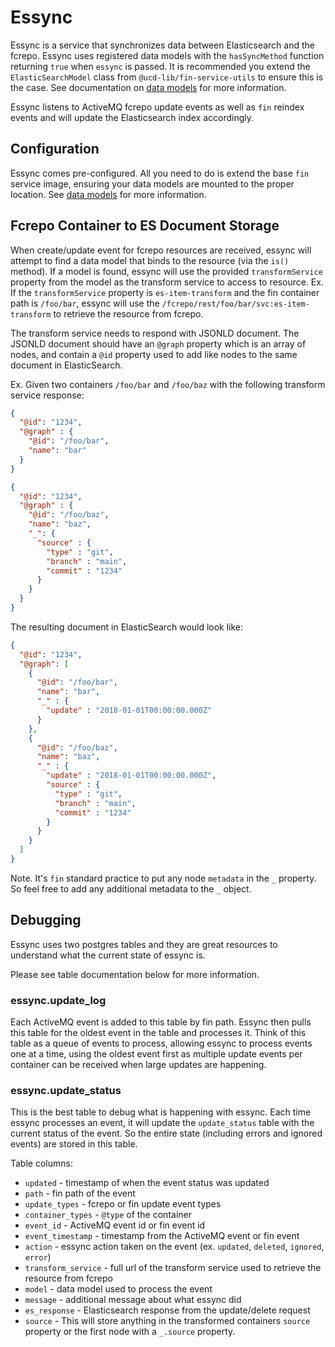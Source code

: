 # Essync

Essync is a service that synchronizes data between Elasticsearch and the fcrepo.  Essync uses registered data models with the `hasSyncMethod` function returning `true` when `essync` is passed.  It is recommended you extend the `ElasticSearchModel` class from `@ucd-lib/fin-service-utils` to ensure this is the case. See documentation on [data models](../data-models/elastic-search.md) for more information.

Essync listens to ActiveMQ fcrepo update events as well as `fin` reindex events and will update the Elasticsearch index accordingly.

## Configuration

Essync comes pre-configured.  All you need to do is extend the base `fin` service image, ensuring your data models are mounted to the proper location. See [data models](../data-models/README.md) for more information.

## Fcrepo Container to ES Document Storage

When create/update event for fcrepo resources are received, essync will attempt to find a data model that binds to the resource (via the `is()` method).  If a model is found, essync will use the provided `transformService` property from the model as the transform service to access to resource.  Ex.  If the `transformService` property is `es-item-transform` and the fin container path is `/foo/bar`, essync will use the `/fcrepo/rest/foo/bar/svc:es-item-transform` to retrieve the resource from fcrepo.

The transform service needs to respond with JSONLD document.  The JSONLD document should have an `@graph` property which is an array of nodes, and contain a `@id` property used to add like nodes to the same document in ElasticSearch.

Ex.  Given two containers `/foo/bar` and `/foo/baz` with the following transform service response:

```json
{
  "@id": "1234",
  "@graph" : {
    "@id": "/foo/bar",
    "name": "bar"
  }
}
```

```json
{
  "@id": "1234",
  "@graph" : {
    "@id": "/foo/baz",
    "name": "baz",
    "_": {
      "source" : {
        "type" : "git",
        "branch" : "main",
        "commit" : "1234"
      }
    }
  }
}
```

The resulting document in ElasticSearch would look like:

```json
{
  "@id": "1234",
  "@graph": [
    {
      "@id": "/foo/bar",
      "name": "bar",
      "_" : {
        "update" : "2018-01-01T00:00:00.000Z"
      }
    },
    {
      "@id": "/foo/baz",
      "name": "baz",
      "_" : {
        "update" : "2018-01-01T00:00:00.000Z",
        "source" : {
          "type" : "git",
          "branch" : "main",
          "commit" : "1234"
        }
      }
    }
  ]
}
```

Note.  It's `fin` standard practice to put any node `metadata` in the `_` property.  So feel free to add any additional metadata to the `_` object.

## Debugging

Essync uses two postgres tables and they are great resources to understand what the current state of essync is.

Please see table documentation below for more information.

### essync.update_log

Each ActiveMQ event is added to this table by fin path.  Essync then pulls this table for the oldest event in the table and processes it.  Think of this table as a queue of events to process, allowing essync to process events one at a time, using the oldest event first as multiple update events per container can be received when large updates are happening.

### essync.update_status

This is the best table to debug what is happening with essync.  Each time essync processes an event, it will update the `update_status` table with the current status of the event.  So the entire state (including errors and ignored events) are stored in this table.

Table columns:
  - `updated` - timestamp of when the event status was updated
  - `path` - fin path of the event
  - `update_types` - fcrepo or fin update event types
  - `container_types` - `@type` of the container
  - `event_id` - ActiveMQ event id or fin event id
  - `event_timestamp` - timestamp from the ActiveMQ event or fin event
  - `action` - essync action taken on the event (ex. `updated`, `deleted`, `ignored`, `error`)
  - `transform_service` - full url of the transform service used to retrieve the resource from fcrepo
  - `model` - data model used to process the event
  - `message` - additional message about what essync did
  - `es_response` - Elasticsearch response from the update/delete request
  - `source` - This will store anything in the transformed containers `source` property or the first node with a `_.source` property.
